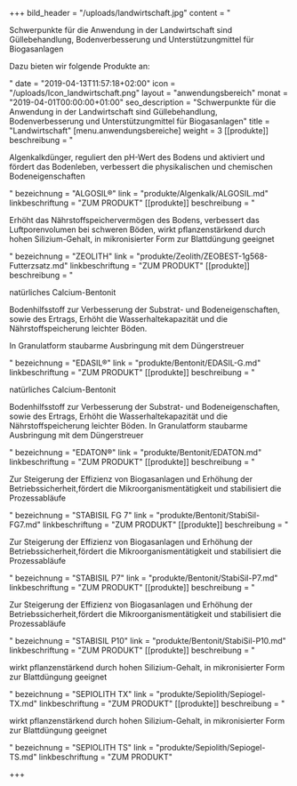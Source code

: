 +++
bild_header = "/uploads/landwirtschaft.jpg"
content = "<p>Schwerpunkte für die Anwendung in der Landwirtschaft sind Güllebehandlung, Bodenverbesserung und Unterstützungmittel für Biogasanlagen</p><p>Dazu bieten wir folgende Produkte an:</p>"
date = "2019-04-13T11:57:18+02:00"
icon = "/uploads/Icon_landwirtschaft.png"
layout = "anwendungsbereich"
monat = "2019-04-01T00:00:00+01:00"
seo_description = "Schwerpunkte für die Anwendung in der Landwirtschaft sind Güllebehandlung, Bodenverbesserung und Unterstützungmittel für Biogasanlagen"
title = "Landwirtschaft"
[menu.anwendungsbereiche]
weight = 3
[[produkte]]
beschreibung = "<p>Algenkalkdünger, reguliert den pH-Wert des Bodens und aktiviert und fördert das Bodenleben, verbessert die physikalischen und chemischen Bodeneigenschaften</p>"
bezeichnung = "ALGOSIL®"
link = "produkte/Algenkalk/ALGOSIL.md"
linkbeschriftung = "ZUM PRODUKT"
[[produkte]]
beschreibung = "<p>Erhöht das Nährstoffspeichervermögen des Bodens, verbessert das Luftporenvolumen bei schweren Böden, wirkt pflanzenstärkend durch hohen Silizium-Gehalt, in mikronisierter Form zur Blattdüngung geeignet</p>"
bezeichnung = "ZEOLITH"
link = "produkte/Zeolith/ZEOBEST-1g568-Futterzsatz.md"
linkbeschriftung = "ZUM PRODUKT"
[[produkte]]
beschreibung = "<p>natürliches Calcium-Bentonit</p><p>Bodenhilfsstoff zur Verbesserung der Substrat- und Bodeneigenschaften, sowie des Ertrags, Erhöht die Wasserhaltekapazität und die Nährstoffspeicherung leichter Böden.</p><p>In Granulatform staubarme Ausbringung mit dem Düngerstreuer</p>"
bezeichnung = "EDASIL®"
link = "produkte/Bentonit/EDASIL-G.md"
linkbeschriftung = "ZUM PRODUKT"
[[produkte]]
beschreibung = "<p>natürliches Calcium-Bentonit</p><p>Bodenhilfsstoff zur Verbesserung der Substrat- und Bodeneigenschaften, sowie des Ertrags, Erhöht die Wasserhaltekapazität und die Nährstoffspeicherung leichter Böden. In Granulatform staubarme Ausbringung mit dem Düngerstreuer</p>"
bezeichnung = "EDATON®"
link = "produkte/Bentonit/EDATON.md"
linkbeschriftung = "ZUM PRODUKT"
[[produkte]]
beschreibung = "<p>Zur Steigerung der Effizienz von Biogasanlagen und Erhöhung der Betriebssicherheit,fördert die Mikroorganismentätigkeit und stabilisiert die Prozessabläufe</p>"
bezeichnung = "STABISIL FG 7"
link = "produkte/Bentonit/StabiSil-FG7.md"
linkbeschriftung = "ZUM PRODUKT"
[[produkte]]
beschreibung = "<p>Zur Steigerung der Effizienz von Biogasanlagen und Erhöhung der Betriebssicherheit,fördert die Mikroorganismentätigkeit und stabilisiert die Prozessabläufe</p>"
bezeichnung = "STABISIL P7"
link = "produkte/Bentonit/StabiSil-P7.md"
linkbeschriftung = "ZUM PRODUKT"
[[produkte]]
beschreibung = "<p>Zur Steigerung der Effizienz von Biogasanlagen und Erhöhung der Betriebssicherheit,fördert die Mikroorganismentätigkeit und stabilisiert die Prozessabläufe</p>"
bezeichnung = "STABISIL P10"
link = "produkte/Bentonit/StabiSil-P10.md"
linkbeschriftung = "ZUM PRODUKT"
[[produkte]]
beschreibung = "<p>wirkt pflanzenstärkend durch hohen Silizium-Gehalt, in mikronisierter Form zur Blattdüngung geeignet</p>"
bezeichnung = "SEPIOLITH TX"
link = "produkte/Sepiolith/Sepiogel-TX.md"
linkbeschriftung = "ZUM PRODUKT"
[[produkte]]
beschreibung = "<p>wirkt pflanzenstärkend durch hohen Silizium-Gehalt, in mikronisierter Form zur Blattdüngung geeignet</p>"
bezeichnung = "SEPIOLITH TS"
link = "produkte/Sepiolith/Sepiogel-TS.md"
linkbeschriftung = "ZUM PRODUKT"

+++
